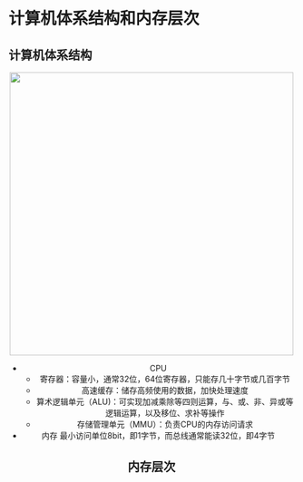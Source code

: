 # 计算机体系结构和内存层次
## 计算机体系结构
<div align="center"> <img width="500px" src="https://github.com/sikaoreed/OS-NOTE/blob/master/note2/%E8%AE%A1%E7%AE%97%E6%9C%BA%E4%BD%93%E7%B3%BB%E7%BB%93%E6%9E%84.png">  
  
+ CPU
  + 寄存器：容量小，通常32位，64位寄存器，只能存几十字节或几百字节
  + 高速缓存：储存高频使用的数据，加快处理速度
  + 算术逻辑单元（ALU)：可实现加减乘除等四则运算，与、或、非、异或等逻辑运算，以及移位、求补等操作
  + 存储管理单元（MMU）：负责CPU的内存访问请求
+ 内存
  最小访问单位8bit，即1字节，而总线通常能读32位，即4字节  
## 内存层次
  

  
